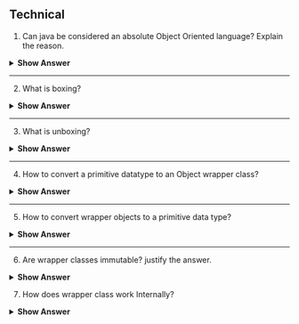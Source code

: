 


## Technical

1. Can java be considered an absolute Object Oriented language? Explain the reason.



<details><summary> <b>Show Answer</b> </summary>
  
> No
  
<details> <summary><b>Explanation</b></summary>
  
> Java is not perfectly object-oriented because Primitive datatypes are included in java for fast execution. Wrapper classes are used to convert primitives to objects.
  
</details>
</details>

---

2. What is boxing?


    
<details><summary> <b>Show Answer</b> </summary>

 > The conversion of Primitive data types to Object is called Boxing.
  
</details>

---

3. What is unboxing?

<details><summary> <b>Show Answer</b> </summary>
  
> The conversion of Object to primitive datatype is called Unboxing.
  
</details>

---



4. How to convert a primitive datatype to an Object wrapper class?


<details><summary> <b>Show Answer</b> </summary>
  
  
  ``` java
  // primitive int i
  int i =1;
  // Wrapping primitive datatype int to Wrapper object Integer
  Integer k = new  Integer(i);
  ```
  
</details>

---

5. How to convert wrapper objects to a primitive data type?




<details><summary> <b>Show Answer</b> </summary>
 
  ``` java
  // wrapper object of type Integer
  Integer i =1;
  // Unboxing
  int j = i;
  ``` 


</details>

---

6. Are wrapper classes immutable? justify the answer.

<details>
  
<summary><b>Show Answer</b></summary>
  
 > Yes, wrapper classes are immutable.
 > wrapper classes are used to store data in collections and as a developer one doesn't wish that all the values in a collection are changed just because a primitive value is changed. 
 
  
  
 ---
  
</details>

7. How does wrapper class work Internally?

<details>
  
<summary><b>Show Answer</b></summary>
  
> when a wrapper class is created the primitive data type is stored as a field in the wrapper class and an object reference is created.
</details>







  









